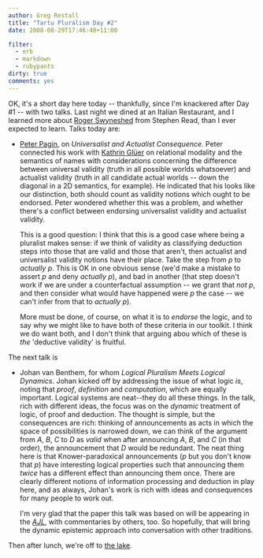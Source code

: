 ```yaml
---
author: Greg Restall
title: "Tartu Pluralism Day #2"
date: 2008-08-29T17:46:48+11:00

filter:
  - erb
  - markdown
  - rubypants
dirty: true
comments: yes
---
```


OK, it's a short day here today -- thankfully, since I'm knackered after Day #1 -- with two talks.  Last night we dined at an Italian Restaurant, and I learned more about [Roger Swyneshed](http://staff.science.uva.nl/~dutilh/articles/swyneshed.pdf) from Stephen Read, than I ever expected to learn.  Talks today are:

* [Peter Pagin](http://people.su.se/~ppagin/pagineng.htm), on _Universalist and Actualist Consequence_.  Peter connected his work with [Kathrin Gl&uuml;er](http://people.su.se/~kgl/kathrin.htm) on relational modality and the semantics of names with considerations concerning the difference between universal validity (truth in all possible worlds whatsoever) and actualist validity (truth in all candidate actual worlds -- down the diagonal in a 2D semantics, for example). He indicated that his looks like our distinction, both should count as validity notions which ought to be endorsed.  Peter wondered whether this was a problem, and whether there's a conflict between endorsing universalist validity and actualist validity.

  This is a good question: I think that this is a good case where being a pluralist makes sense: if we think of validity as classifying deduction steps into those that are valid and those that aren't, then actualist and universalist validity notions have their place.  Take the step from *p* to *actually p*.  This is OK in one obvious sense (we'd make a mistake to assert *p* and deny *actually p*), and bad in another (that step doesn't work if we are under a counterfactual assumption -- we grant that *not p*, and then consider what would have happened were *p* the case -- we can't infer from that to *actually p*).

  More must be done, of course, on what it is to *endorse* the logic, and to say why we might like to have both of these criteria in our toolkit.  I think we do want both, and I don't think that arguing abou which of these is *the* 'deductive validity' is fruitful.
 
The next talk is

* Johan van Benthem, for whom _Logical Pluralism Meets Logical Dynamics_.  Johan kicked off by addressing the issue of what logic *is*, noting that *proof*, *definition* and *computation*, which are equally important.  Logical systems are neat--they do all these things.  In the talk, rich with different ideas, the focus was on the *dynamic* treatment of logic, of proof and deduction.  The thought is simple, but the consequences are rich: thinking of announcements as acts in which the space of possibilities is narrowed down, we can think of the argument from *A*, *B*, *C* to *D* as *valid* when after announcing *A*, *B*, and *C* (in that order), the announcement that *D* would be redundant.  The neat thing here is that Knower-paradoxical announcements (*p* but you don't know that *p*) have interesting logical properties such that announcing them _twice_ has a different effect than announcing them once.  There are clearly different notions of information processing and deduction in play here, and as always, Johan's work is rich with ideas and consequences for many people to work out.

  I'm very glad that the paper this talk was based on will be appearing in the *[AJL](http://www.philosophy.unimelb.edu.au/ajl)*, with commentaries by others, too.  So hopefully, that will bring the dynamic epistemic approach into conversation with other traditions.

Then after lunch, we're off to [the lake](http://maps.google.com/maps?f=q&hl=en&geocode=&q=estonia&ie=UTF8&ll=58.525257,27.498779&spn=1.827038,3.339844&t=h&z=8).